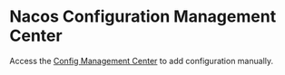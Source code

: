 # Nacos Configuration Management Center

Access the [Config Management Center](http://localhost:8848/nacos/#/configurationManagement) to add
configuration manually.